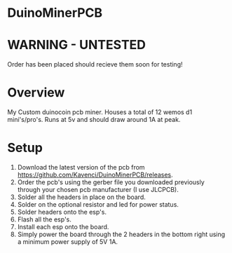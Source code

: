 # DuinoMinerPCB
# WARNING - UNTESTED
Order has been placed should recieve them soon for testing!
# Overview

My Custom duinocoin pcb miner. 
Houses a total of 12 wemos d1 mini's/pro's.
Runs at 5v and should draw around 1A at peak.

# Setup
1. Download the latest version of the pcb from https://github.com/Kavenci/DuinoMinerPCB/releases.
2. Order the pcb's using the gerber file you downloaded previously through your chosen pcb manufacturer (I use JLCPCB).
3. Solder all the headers in place on the board.
4. Solder on the optional resistor and led for power status. 
5. Solder headers onto the esp's.
6. Flash all the esp's.
7. Install each esp onto the board.
8. Simply power the board through the 2 headers in the bottom right using a minimum power supply of 5V 1A.
